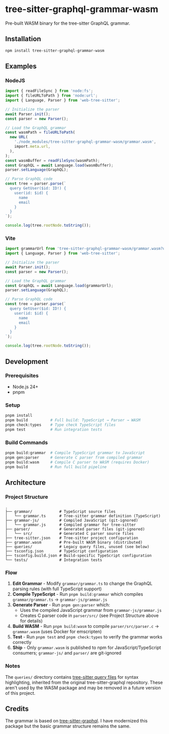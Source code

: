 # tree-sitter-graphql-grammar-wasm

Pre-built WASM binary for the tree-sitter GraphQL grammar.

## Installation

```bash
npm install tree-sitter-graphql-grammar-wasm
```

## Examples

### NodeJS

```typescript
import { readFileSync } from 'node:fs';
import { fileURLToPath } from 'node:url';
import { Language, Parser } from 'web-tree-sitter';

// Initialize the parser
await Parser.init();
const parser = new Parser();

// Load the GraphQL grammar
const wasmPath = fileURLToPath(
  new URL(
    './node_modules/tree-sitter-graphql-grammar-wasm/grammar.wasm',
    import.meta.url,
  ),
);
const wasmBuffer = readFileSync(wasmPath);
const GraphQL = await Language.load(wasmBuffer);
parser.setLanguage(GraphQL);

// Parse GraphQL code
const tree = parser.parse(`
  query GetUser($id: ID!) {
    user(id: $id) {
      name
      email
    }
  }
`);

console.log(tree.rootNode.toString());
```

### Vite

```typescript
import grammarUrl from 'tree-sitter-graphql-grammar-wasm/grammar.wasm?url';
import { Language, Parser } from 'web-tree-sitter';

// Initialize the parser
await Parser.init();
const parser = new Parser();

// Load the GraphQL grammar
const GraphQL = await Language.load(grammarUrl);
parser.setLanguage(GraphQL);

// Parse GraphQL code
const tree = parser.parse(`
  query GetUser($id: ID!) {
    user(id: $id) {
      name
      email
    }
  }
`);

console.log(tree.rootNode.toString());
```

## Development

### Prerequisites

- Node.js 24+
- pnpm

### Setup

```bash
pnpm install
pnpm build          # Full build: TypeScript → Parser → WASM
pnpm check:types    # Type check TypeScript files
pnpm test           # Run integration tests
```

### Build Commands

```bash
pnpm build:grammar  # Compile TypeScript grammar to JavaScript
pnpm gen:parser     # Generate C parser from compiled grammar
pnpm build:wasm     # Compile C parser to WASM (requires Docker)
pnpm build          # Run full build pipeline
```

## Architecture

### Project Structure

```
.
├── grammar/            # TypeScript source files
│   └── grammar.ts      # Tree-sitter grammar definition (TypeScript)
├── grammar-js/         # Compiled JavaScript (git-ignored)
│   └── grammar.js      # Compiled grammar for tree-sitter
├── parser/             # Generated parser files (git-ignored)
│   └── src/            # Generated C parser source files
├── tree-sitter.json    # Tree-sitter project configuration
├── grammar.wasm        # Pre-built WASM binary (distributed)
├── queries/            # Legacy query files, unused (see below)
├── tsconfig.json       # TypeScript configuration
├── tsconfig.build.json # Build-specific TypeScript configuration
└── tests/              # Integration tests
```

### Flow

1. **Edit Grammar** - Modify `grammar/grammar.ts` to change the GraphQL parsing rules (with full TypeScript support)
2. **Compile TypeScript** - Run `pnpm build:grammar` which compiles `grammar/grammar.ts` → `grammar-js/grammar.js`
3. **Generate Parser** - Run `pnpm gen:parser` which:
   - Uses the compiled JavaScript grammar from `grammar-js/grammar.js`
   - Creates C parser code in `parser/src/` (see Project Structure above for details)
4. **Build WASM** - Run `pnpm build:wasm` to compile `parser/src/parser.c` → `grammar.wasm` (uses Docker for emscripten)
5. **Test** - Run `pnpm test` and `pnpm check:types` to verify the grammar works correctly
6. **Ship** - Only `grammar.wasm` is published to npm for JavaScript/TypeScript consumers; `grammar-js/` and `parser/` are git-ignored

### Notes

The `queries/` directory contains [tree-sitter query files](https://tree-sitter.github.io/tree-sitter/syntax-highlighting#queries) for syntax highlighting, inherited from the original tree-sitter-graphql repository. These aren't used by the WASM package and may be removed in a future version of this project.

## Credits

The grammar is based on [tree-sitter-graphql](https://github.com/bkegley/tree-sitter-graphql). I have modernized this package but the basic grammar structure remains the same.
